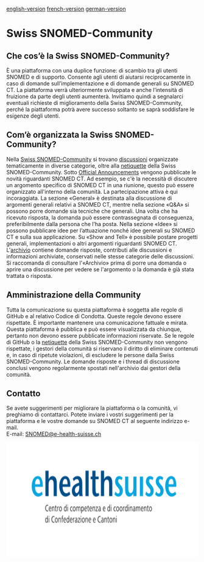 [english-version](https://github.com/ehealthsuisse/Snomed-Community/blob/main/README_EN.md)
[french-version](https://github.com/ehealthsuisse/Snomed-Community/blob/main/README_FR.md)
[german-version](https://github.com/ehealthsuisse/Snomed-Community/blob/main/README_DE.md)
# Swiss SNOMED-Community

## Che cos’è la Swiss SNOMED-Community?
È una piattaforma con una duplice funzione: di scambio tra gli utenti SNOMED e di supporto. Consente agli utenti di aiutarsi reciprocamente in caso di domande sull’implementazione e di domande generali su SNOMED CT. La piattaforma verrà ulteriormente sviluppata e anche l’intensità di fruizione da parte degli utenti aumenterà. Invitiamo quindi a segnalarci eventuali richieste di miglioramento della Swiss SNOMED-Community, perché la piattaforma potrà avere successo soltanto se saprà soddisfare le esigenze degli utenti.

## Com’è organizzata la Swiss SNOMED-Community?
Nella [Swiss SNOMED-Community](https://github.com/ehealthsuisse/Swiss-SNOMED-Community/blob/main/README_IT.md) si trovano [discussioni](https://github.com/ehealthsuisse/Swiss-SNOMED-Community/discussions) organizzate tematicamente in diverse categorie, oltre alla [netiquette](https://github.com/ehealthsuisse/Swiss-SNOMED-Community/blob/main/Netiquette/Netiquette_IT.md) della Swiss SNOMED-Community. Sotto [Official Announcements](https://github.com/ehealthsuisse/Swiss-SNOMED-Community/discussions/categories/announcements) vengono pubblicate le novità riguardanti SNOMED CT. Ad esempio, se c'è la necessità di discutere un argomento specifico di SNOMED CT in una riunione, questo può essere organizzato all'interno della comunità. La partecipazione attiva è qui incoraggiata.
La sezione «General» è destinata alla discussione di argomenti generali relativi a SNOMED CT, mentre nella sezione «Q&A» si possono porre domande sia tecniche che generali. Una volta che ha ricevuto risposta, la domanda può essere contrassegnata di conseguenza, preferibilmente dalla persona che l’ha posta. Nella sezione «Idee» si possono pubblicare idee per l’attuazione nonché idee generali su SNOMED CT e sulla sua applicazione. Su «Show and Tell» è possibile postare progetti generali, implementazioni o altri argomenti riguardanti SNOMED CT.
L'[archivio](https://github.com/ehealthsuisse/Archiv/discussions) contiene domande risposte, contributi alle discussioni e informazioni archiviate, conservati nelle stesse categorie delle discussioni. Si raccomanda di consultare l'«Archivio» prima di porre una domanda o aprire una discussione per vedere se l'argomento o la domanda è già stata trattata o risposta.


## Amministrazione della Community
Tutta la comunicazione su questa piattaforma è soggetta alle regole di GitHub e al relativo Codice di Condotta. Queste regole devono essere rispettate. È importante mantenere una comunicazione fattuale e mirata. Questa piattaforma è pubblica e può essere visualizzata da chiunque, pertanto non devono essere pubblicate informazioni riservate.
Se le regole di GitHub o la [netiquette](https://github.com/ehealthsuisse/Swiss-SNOMED-Community/blob/main/Netiquette/Netiquette_IT.md) della Swiss SNOMED-Community non vengono rispettate, i gestori della comunità si riservano il diritto di eliminare contenuti e, in caso di ripetute violazioni, di escludere le persone dalla Swiss SNOMED-Community.
Le domande risposte e i thread di discussione conclusi vengono regolarmente spostati nell'archivio dai gestori della comunità.

## Contatto
Se avete suggerimenti per migliorare la piattaforma o la comunità, vi preghiamo di contattarci. Potete inviare i vostri suggerimenti per la piattaforma e le vostre domande su SNOMED CT al seguente indirizzo e-mail.  
E-mail: SNOMED@e-health-suisse.ch
<p align="center">
<img src="Logo/IT.svg" width="600" height="300">
</p>